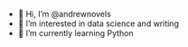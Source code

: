 - 👋 Hi, I’m @andrewnovels
- 👀 I’m interested in data science and writing
- 🌱 I’m currently learning Python

<!---
andrewnovels/andrewnovels is a ✨ special ✨ repository because its `README.md` (this file) appears on your GitHub profile.
You can click the Preview link to take a look at your changes.
--->
